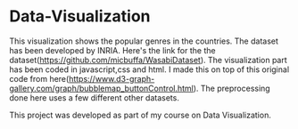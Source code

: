 # Data-Visualization
This visualization shows the popular genres in the countries. The dataset has been developed by INRIA. Here's the link for the the dataset(https://github.com/micbuffa/WasabiDataset).
The visualization part has been coded in javascript,css and html. I made this on top of this original code from here(https://www.d3-graph-gallery.com/graph/bubblemap_buttonControl.html). The preprocessing done here uses a few different other datasets.

This project was developed as part of my course on Data Visualization.
